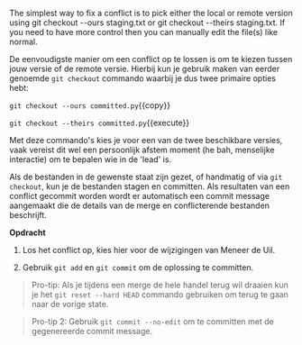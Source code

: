 The simplest way to fix a conflict is to pick either the local or remote version using git checkout --ours staging.txt or git checkout --theirs staging.txt. If you need to have more control then you can manually edit the file(s) like normal.

De eenvoudigste manier om een conflict op te lossen is om te kiezen tussen jouw versie of de remote versie. Hierbij kun je gebruik maken van eerder genoemde `git checkout` commando waarbij je dus twee primaire opties hebt:

`git checkout --ours committed.py`{{copy}}

`git checkout --theirs committed.py`{{execute}}

Met deze commando's kies je voor een van de twee beschikbare versies, vaak vereist dit wel een persoonlijk afstem moment (he bah, menselijke interactie) om te bepalen wie in de 'lead' is.

Als de bestanden in de gewenste staat zijn gezet, of handmatig of via `git checkout`, kun je de bestanden stagen en committen. Als resultaten van een conflict gecommit worden wordt er automatisch een commit message aangemaakt die de details van de merge en conflicterende bestanden beschrijft.

**Opdracht**

1) Los het conflict op, kies hier voor de wijzigingen van Meneer de Uil.

2) Gebruik `git add` en `git commit` om de oplossing te committen.

> Pro-tip: Als je tijdens een merge de hele handel terug wil draaien kun je het `git reset --hard HEAD` commando gebruiken om terug te gaan naar de vorige state. 

> Pro-tip 2: Gebruik `git commit --no-edit` om te committen met de gegenereerde commit message.
